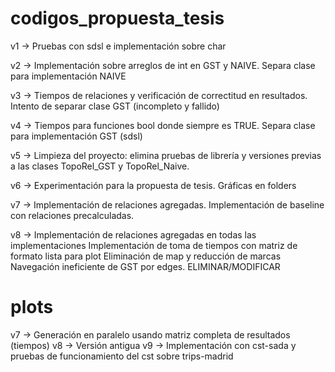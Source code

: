 # codigos_propuesta_tesis

v1 -> 	Pruebas con sdsl e implementación sobre char

v2 -> 	Implementación sobre arreglos de int en GST y NAIVE. Separa clase para implementación NAIVE

v3 -> 	Tiempos de relaciones y verificación de correctitud en resultados. Intento de separar clase GST (incompleto y fallido)

v4 -> 	Tiempos para funciones bool donde siempre es TRUE. Separa clase para implementación GST (sdsl)

v5 -> 	Limpieza del proyecto: elimina pruebas de librería y versiones previas a las clases TopoRel_GST y TopoRel_Naive.

v6 -> 	Experimentación para la propuesta de tesis. Gráficas en folders 

v7 -> 
	Implementación de relaciones agregadas.
	Implementación de baseline con relaciones precalculadas.

v8 ->
	Implementación de relaciones agregadas en todas las implementaciones
	Implementación de toma de tiempos con matriz de formato lista para plot
	Eliminación de map y reducción de marcas
	Navegación ineficiente de GST por edges. ELIMINAR/MODIFICAR

# plots

v7 ->	Generación en paralelo usando matriz completa de resultados (tiempos)
v8 ->	Versión antigua
v9 ->	Implementación con cst-sada y pruebas de funcionamiento del cst sobre trips-madrid